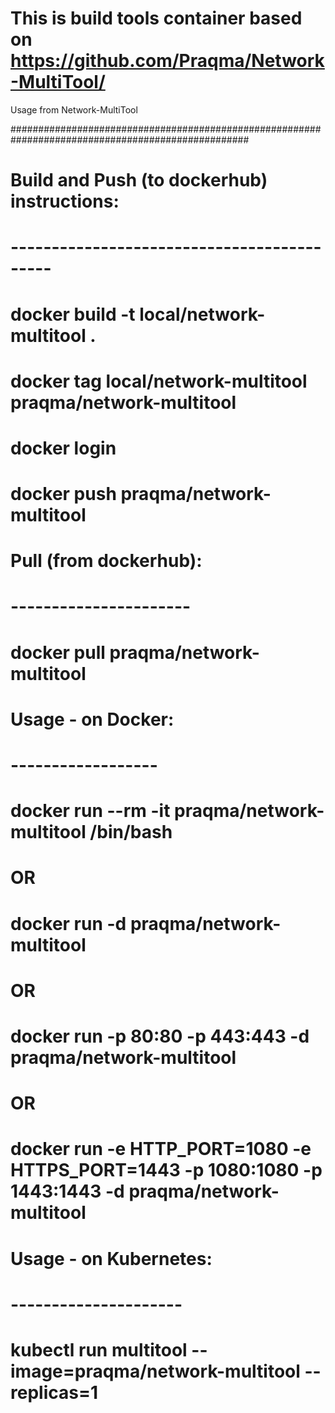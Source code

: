 # This is build tools container based on https://github.com/Praqma/Network-MultiTool/

Usage from Network-MultiTool

###################################################################################################

# Build and Push (to dockerhub) instructions:
# -------------------------------------------
# docker build -t local/network-multitool .
# docker tag local/network-multitool praqma/network-multitool
# docker login
# docker push praqma/network-multitool


# Pull (from dockerhub):
# ----------------------
# docker pull praqma/network-multitool


# Usage - on Docker:
# ------------------
# docker run --rm -it praqma/network-multitool /bin/bash 
# OR
# docker run -d  praqma/network-multitool
# OR
# docker run -p 80:80 -p 443:443 -d  praqma/network-multitool
# OR
# docker run -e HTTP_PORT=1080 -e HTTPS_PORT=1443 -p 1080:1080 -p 1443:1443 -d  praqma/network-multitool


# Usage - on Kubernetes:
# ---------------------
# kubectl run multitool --image=praqma/network-multitool --replicas=1